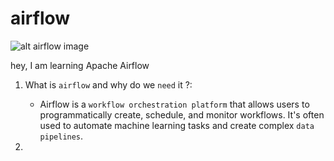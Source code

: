 # airflow
![alt airflow image](https://images.app.goo.gl/AWQqRiY2PfQRNbtSA)

hey, I am learning Apache Airflow

1.  What is `airflow` and why do we `need` it ?:
    -   Airflow is a `workflow orchestration platform` that allows users to programmatically create, schedule, and monitor workflows.
            It's often used to automate machine learning tasks and create complex `data pipelines`. 

2.  